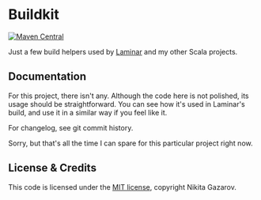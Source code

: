 # Buildkit

[![Maven Central](https://img.shields.io/maven-central/v/com.raquo/buildkit_2.12.svg)](https://search.maven.org/artifact/com.raquo/buildkit_2.12)

Just a few build helpers used by [Laminar](https://github.com/raquo/laminar) and my other Scala projects.


## Documentation

For this project, there isn't any. Although the code here is not polished, its usage should be straightforward. You can see how it's used in Laminar's build, and use it in a similar way if you feel like it.

For changelog, see git commit history.

Sorry, but that's all the time I can spare for this particular project right now.


## License & Credits

This code is licensed under the [MIT license](https://opensource.org/license/mit), copyright Nikita Gazarov.
